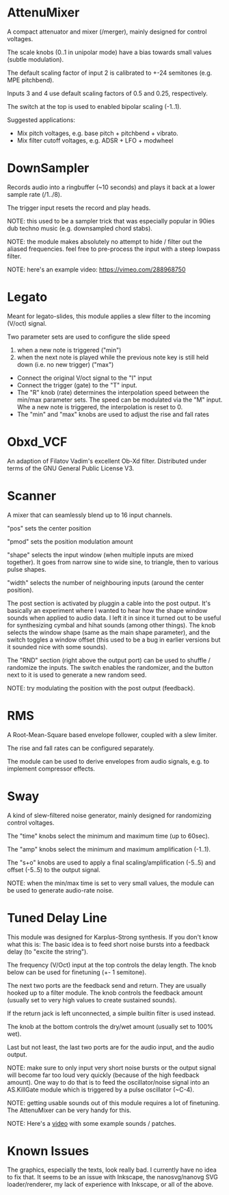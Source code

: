
# AttenuMixer

A compact attenuator and mixer (/merger), mainly designed for control voltages.

The scale knobs (0..1 in unipolar mode) have a bias towards small values (subtle modulation).

The default scaling factor of input 2 is calibrated to +-24 semitones (e.g. MPE pitchbend).

Inputs 3 and 4 use default scaling factors of 0.5 and 0.25, respectively.

The switch at the top is used to enabled bipolar scaling (-1..1).


Suggested applications:
  - Mix pitch voltages, e.g. base pitch + pitchbend + vibrato.
  - Mix filter cutoff voltages, e.g. ADSR + LFO + modwheel



# DownSampler

Records audio into a ringbuffer (~10 seconds) and plays it back at a lower sample rate (/1../8).

The trigger input resets the record and play heads.

NOTE: this used to be a sampler trick that was especially popular in 90ies dub techno music (e.g. downsampled chord stabs).

NOTE: the module makes absolutely no attempt to hide / filter out the aliased frequencies. feel free to pre-process the input with a steep lowpass filter.

NOTE: here's an example video: https://vimeo.com/288968750



# Legato

Meant for legato-slides, this module applies a slew filter to the incoming (V/oct) signal.

Two parameter sets are used to configure the slide speed
1) when a new note is triggered ("min")
2) when the next note is played while the previous note key is still held down (i.e. no new trigger) ("max")

- Connect the original V/oct signal to the "I" input
- Connect the trigger (gate) to the "T" input. 
- The "R" knob (rate) determines the interpolation speed between the min/max parameter sets. The speed can be modulated via the "M" input. Whe a new note is triggered, the interpolation is reset to 0.
- The "min" and "max" knobs are used to adjust the rise and fall rates



# Obxd_VCF

An adaption of Filatov Vadim's excellent Ob-Xd filter. Distributed under terms of the GNU General Public License V3.



# Scanner

A mixer that can seamlessly blend up to 16 input channels.

"pos" sets the center position

"pmod" sets the position modulation amount

"shape" selects the input window (when multiple inputs are mixed together). It goes from narrow sine to wide sine, to triangle, then to various pulse shapes.

"width" selects the number of neighbouring inputs (around the center position).

The post section is activated by pluggin a cable into the post output.
It's basically an experiment where I wanted to hear how the shape window sounds when applied to audio data.
I left it in since it turned out to be useful for synthesizing cymbal and hihat sounds (among other things).
The knob selects the window shape (same as the main shape parameter), and the switch toggles a window offset
(this used to be a bug in earlier versions but it sounded nice with some sounds).

The "RND" section (right above the output port) can be used to shuffle / randomize the inputs.
The switch enables the randomizer, and the button next to it is used to generate a new random seed.

NOTE: try modulating the position with the post output (feedback).



# RMS

A Root-Mean-Square based envelope follower, coupled with a slew limiter.

The rise and fall rates can be configured separately.

The module can be used to derive envelopes from audio signals, e.g. to implement compressor effects.



# Sway

A kind of slew-filtered noise generator, mainly designed for randomizing control voltages.

The "time" knobs select the minimum and maximum time (up to 60sec).

The "amp" knobs select the minimum and maximum amplification (-1..1).

The "s+o" knobs are used to apply a final scaling/amplification (-5..5) and offset (-5..5) to the output signal.

NOTE: when the min/max time is set to very small values, the module can be used to generate audio-rate noise.



# Tuned Delay Line

This module was designed for Karplus-Strong synthesis.
If you don't know what this is: The basic idea is to feed short noise bursts into a feedback delay (to "excite the string").

The frequency (V/Oct) input at the top controls the delay length. The knob below can be used for finetuning (+- 1 semitone).

The next two ports are the feedback send and return. They are usually hooked up to a filter module.
The knob controls the feedback amount (usually set to very high values to create sustained sounds).

If the return jack is left unconnected, a simple builtin filter is used instead.

The knob at the bottom controls the dry/wet amount (usually set to 100% wet).

Last but not least, the last two ports are for the audio input, and the audio output.


NOTE: make sure to only input very short noise bursts or the output signal will become far too loud very quickly (because of the high feedback amount). One way to do that is to feed the oscillator/noise signal into an AS.KillGate module which is triggered by a pulse oscillator (~C-4).

NOTE: getting usable sounds out of this module requires a lot of finetuning. The AttenuMixer can be very handy for this.

NOTE: Here's a [video](https://vimeo.com/287875320) with some example sounds / patches.


# Known Issues

The graphics, especially the texts, look really bad. I currently have no idea to fix that.
It seems to be an issue with Inkscape, the nanosvg/nanovg SVG loader/renderer, my lack of experience with Inkscape, or all of the above.
